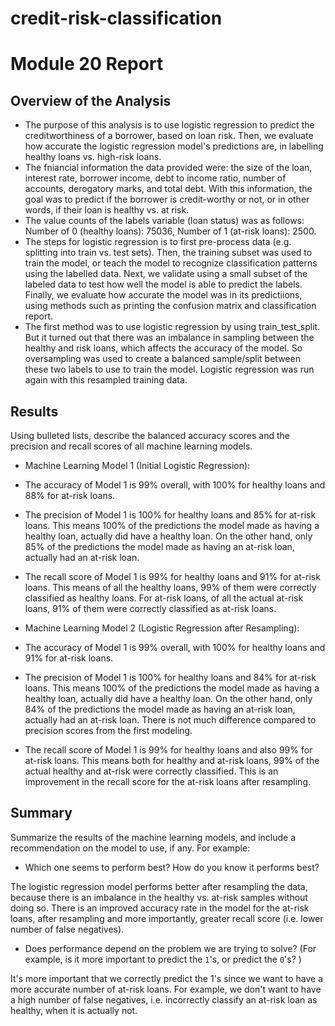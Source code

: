 # credit-risk-classification

# Module 20 Report 

## Overview of the Analysis

* The purpose of this analysis is to use logistic regression to predict the creditworthiness of a borrower, based on loan risk. Then, we evaluate how accurate the logistic regression model's predictions are, in labelling healthy loans vs. high-risk loans.
* The fniancial information the data provided were: the size of the loan, interest rate, borrower income, debt to income ratio, number of accounts, derogatory marks, and total debt. With this information, the goal was to predict if the borrower is credit-worthy or not, or in other words, if their loan is healthy vs. at risk. 
* The value counts of the labels variable (loan status) was as follows: Number of 0 (healthy loans): 75036, Number of 1 (at-risk loans): 2500.
* The steps for logistic regression is to first pre-process data (e.g. splitting into train vs. test sets). Then, the training subset was used to train the model, or teach the model to recognize classification patterns using the labelled data. Next, we validate using a small subset of the labeled data to test how well the model is able to predict the labels. Finally, we evaluate how accurate the model was in its predictiions, using methods such as printing the confusion matrix and classification report.
* The first method was to use logistic regression by using train_test_split. But it turned out that there was an imbalance in sampling between the healthy and risk loans, which affects the accuracy of the model. So oversampling was used to create a balanced sample/split between these two labels to use to train the model. Logistic regression was run again with this resampled training data.


## Results

Using bulleted lists, describe the balanced accuracy scores and the precision and recall scores of all machine learning models.

* Machine Learning Model 1 (Initial Logistic Regression):

* The accuracy of Model 1 is 99% overall, with 100% for healthy loans and 88% for at-risk loans.
* The precision of Model 1 is 100% for healthy loans and 85% for at-risk loans. This means 100% of the predictions the model made as having a healthy loan, actually did have a healthy loan. On the other hand, only 85% of the predictions the model made as having an at-risk loan, actually had an at-risk loan.
* The recall score of Model 1 is 99% for healthy loans and 91% for at-risk loans. This means of all the healthy loans, 99% of them were correctly classified as healthy loans. For at-risk loans, of all the actual at-risk loans, 91% of them were correctly classified as at-risk loans.


* Machine Learning Model 2 (Logistic Regression after Resampling):

* The accuracy of Model 1 is 99% overall, with 100% for healthy loans and 91% for at-risk loans.
* The precision of Model 1 is 100% for healthy loans and 84% for at-risk loans. This means 100% of the predictions the model made as having a healthy loan, actually did have a healthy loan. On the other hand, only 84% of the predictions the model made as having an at-risk loan, actually had an at-risk loan. There is not much difference compared to precision scores from the first modeling.
* The recall score of Model 1 is 99% for healthy loans and also 99% for at-risk loans. This means both for healthy and at-risk loans, 99% of the actual healthy and at-risk were correctly classified. This is an improvement in the recall score for the at-risk loans after resampling.

## Summary

Summarize the results of the machine learning models, and include a recommendation on the model to use, if any. For example:
* Which one seems to perform best? How do you know it performs best?

The logistic regression model performs better after resampling the data, because there is an imbalance in the healthy vs. at-risk samples without doing so. There is an improved accuracy rate in the model for the at-risk loans, after resampling and more importantly, greater recall score (i.e. lower number of false negatives).

* Does performance depend on the problem we are trying to solve? (For example, is it more important to predict the `1`'s, or predict the `0`'s? )

It's more important that we correctly predict the 1's since we want to have a more accurate number of at-risk loans. For example, we don't want to have a high number of false negatives, i.e. incorrectly classify an at-risk loan as healthy, when it is actually not.
